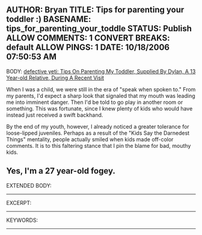 AUTHOR: Bryan
TITLE: Tips for parenting your toddler :)
BASENAME: tips_for_parenting_your_toddle
STATUS: Publish
ALLOW COMMENTS: 1
CONVERT BREAKS: __default__
ALLOW PINGS: 1
DATE: 10/18/2006 07:50:53 AM
-----
BODY:
<a title="defective yeti: Tips On Parenting My Toddler, Supplied By Dylan, A 13 Year-old Relative, During A Recent Visit" href="http://www.defectiveyeti.com/archives/001783.html">defective yeti: Tips On Parenting My Toddler, Supplied By Dylan, A 13 Year-old Relative, During A Recent Visit</a>

When I was a child, we were still in the era of "speak when spoken to." From my parents, I'd expect a sharp look that signaled that my mouth was leading me into imminent danger. Then I'd be told to go play in another room or something. This was fortunate, since I knew plenty of kids who would have instead just received a swift backhand.

By the end of my youth, however, I already noticed a greater tolerance for loose-lipped juveniles. Perhaps as a result of the "Kids Say the Darnedest Things" mentality, people actually smiled when kids made off-color comments.  It is to this faltering stance that I pin the blame for bad, mouthy kids. 

Yes, I'm a 27 year-old fogey.
-----
EXTENDED BODY:

-----
EXCERPT:

-----
KEYWORDS:

-----


